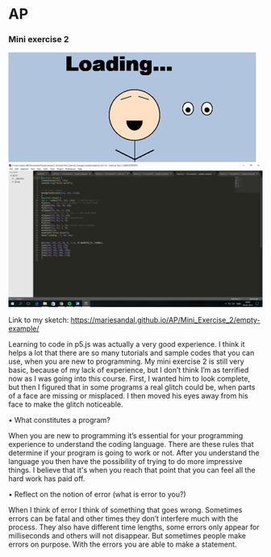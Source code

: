 # AP

### Mini exercise 2


![alt tag](https://github.com/MarieSandal/AP/blob/gh-pages/Mini_Exercise_2/2017-02-19%20(1).png)
![alt tag](https://github.com/MarieSandal/AP/blob/gh-pages/Mini_Exercise_2/2017-02-19.png)

Link to my sketch: https://mariesandal.github.io/AP/Mini_Exercise_2/empty-example/

Learning to code in p5.js was actually a very good experience. I think it helps a lot that there are so many tutorials and sample codes that you can use, when you are new to programming. My mini exercise 2 is still very basic, because of my lack of experience, but I don’t think I’m as terrified now as I was going into this course. First, I wanted him to look complete, but then I figured that in some programs a real glitch could be, when parts of a face are missing or misplaced. I then moved his eyes away from his face to make the glitch noticeable. 

•	What constitutes a program? 

When you are new to programming it’s essential for your programming experience to understand the coding language. There are these rules that determine if your program is going to work or not. After you understand the language you then have the possibility of trying to do more impressive things. I believe that it's when you reach that point that you can feel all the hard work has paid off.

•	Reflect on the notion of error (what is error to you?)

When I think of error I think of something that goes wrong. Sometimes errors can be fatal and other times they don’t interfere much with the process. They also have different time lengths, some errors only appear for milliseconds and others will not disappear. But sometimes people make errors on purpose. With the errors you are able to make a statement.
